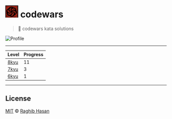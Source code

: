 # ![Codwars](./codewars-logo.png) codewars
> 🤺  codewars kata solutions

![Profile](https://www.codewars.com/users/rgbm21/badges/large)

---

|    Level        |    Progress    |
| :-------------  | :------------- |
| [8kyu](./8Kyu)  |       11       |
| [7kyu](./7Kyu)  |       3        |
| [6kyu](./6Kyu)  |       1        |


---

## License
[MIT](./license) © [Raghib Hasan](http://raghibm.com/)

